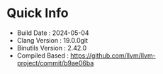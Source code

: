 # Quick Info
* Build Date : 2024-05-04
* Clang Version : 19.0.0git
* Binutils Version : 2.42.0
* Compiled Based : https://github.com/llvm/llvm-project/commit/b9ae06ba
